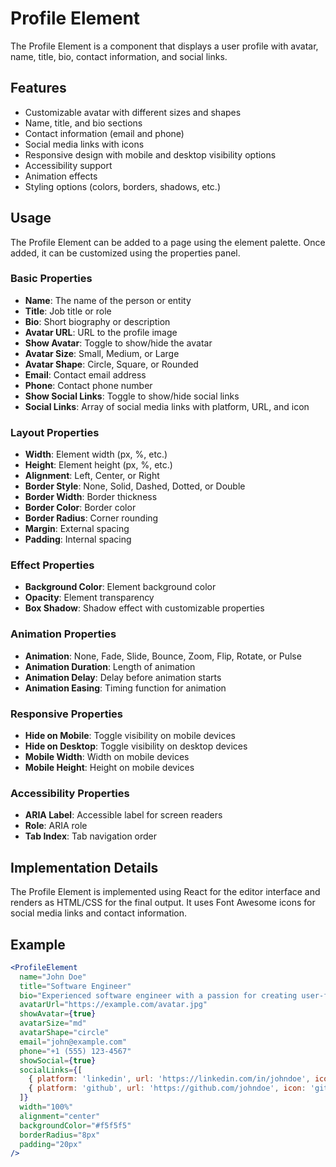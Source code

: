 # Profile Element

The Profile Element is a component that displays a user profile with avatar, name, title, bio, contact information, and social links.

## Features

- Customizable avatar with different sizes and shapes
- Name, title, and bio sections
- Contact information (email and phone)
- Social media links with icons
- Responsive design with mobile and desktop visibility options
- Accessibility support
- Animation effects
- Styling options (colors, borders, shadows, etc.)

## Usage

The Profile Element can be added to a page using the element palette. Once added, it can be customized using the properties panel.

### Basic Properties

- **Name**: The name of the person or entity
- **Title**: Job title or role
- **Bio**: Short biography or description
- **Avatar URL**: URL to the profile image
- **Show Avatar**: Toggle to show/hide the avatar
- **Avatar Size**: Small, Medium, or Large
- **Avatar Shape**: Circle, Square, or Rounded
- **Email**: Contact email address
- **Phone**: Contact phone number
- **Show Social Links**: Toggle to show/hide social links
- **Social Links**: Array of social media links with platform, URL, and icon

### Layout Properties

- **Width**: Element width (px, %, etc.)
- **Height**: Element height (px, %, etc.)
- **Alignment**: Left, Center, or Right
- **Border Style**: None, Solid, Dashed, Dotted, or Double
- **Border Width**: Border thickness
- **Border Color**: Border color
- **Border Radius**: Corner rounding
- **Margin**: External spacing
- **Padding**: Internal spacing

### Effect Properties

- **Background Color**: Element background color
- **Opacity**: Element transparency
- **Box Shadow**: Shadow effect with customizable properties

### Animation Properties

- **Animation**: None, Fade, Slide, Bounce, Zoom, Flip, Rotate, or Pulse
- **Animation Duration**: Length of animation
- **Animation Delay**: Delay before animation starts
- **Animation Easing**: Timing function for animation

### Responsive Properties

- **Hide on Mobile**: Toggle visibility on mobile devices
- **Hide on Desktop**: Toggle visibility on desktop devices
- **Mobile Width**: Width on mobile devices
- **Mobile Height**: Height on mobile devices

### Accessibility Properties

- **ARIA Label**: Accessible label for screen readers
- **Role**: ARIA role
- **Tab Index**: Tab navigation order

## Implementation Details

The Profile Element is implemented using React for the editor interface and renders as HTML/CSS for the final output. It uses Font Awesome icons for social media links and contact information.

## Example

```jsx
<ProfileElement
  name="John Doe"
  title="Software Engineer"
  bio="Experienced software engineer with a passion for creating user-friendly applications."
  avatarUrl="https://example.com/avatar.jpg"
  showAvatar={true}
  avatarSize="md"
  avatarShape="circle"
  email="john@example.com"
  phone="+1 (555) 123-4567"
  showSocial={true}
  socialLinks={[
    { platform: 'linkedin', url: 'https://linkedin.com/in/johndoe', icon: 'linkedin' },
    { platform: 'github', url: 'https://github.com/johndoe', icon: 'github' }
  ]}
  width="100%"
  alignment="center"
  backgroundColor="#f5f5f5"
  borderRadius="8px"
  padding="20px"
/>
